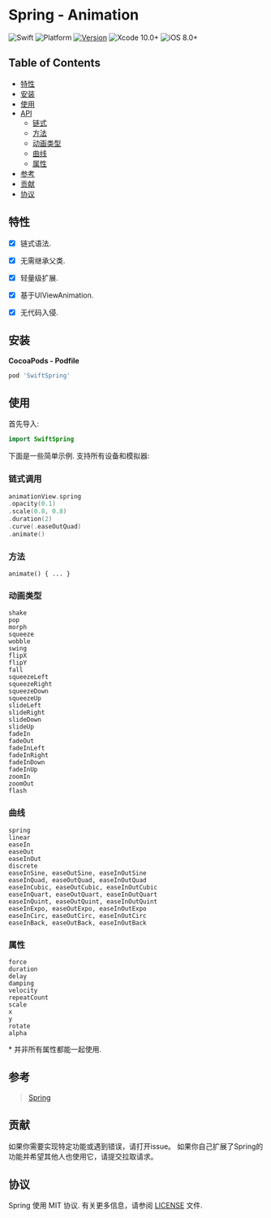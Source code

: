 
# Spring - Animation

![Swift](https://img.shields.io/badge/Swift-5.0-orange.svg)
![Platform](https://img.shields.io/badge/platforms-iOS-orange.svg)
[![Version](https://img.shields.io/cocoapods/v/SwiftSpring.svg)](http://cocoapods.org/pods/SwiftSpring)
![Xcode 10.0+](https://img.shields.io/badge/Xcode-10.0%2B-blue.svg)
![iOS 8.0+](https://img.shields.io/badge/iOS-8.0%2B-blue.svg)

## Table of Contents

- [特性](#特性)
- [安装](#安装)
- [使用](#使用)
- [API](#api)
  - [链式](#链式调用)
  - [方法](#方法)
  - [动画类型](#动画类型)
  - [曲线](#曲线)
  - [属性](#属性)
- [参考](#参考)
- [贡献](#贡献)
- [协议](#协议)

## 特性

- [x] 链式语法.
- [x] 无需继承父类.
- [x] 轻量级扩展.
- [x] 基于UIViewAnimation.
- [x] 无代码入侵.


## 安装

**CocoaPods - Podfile**

```ruby
pod 'SwiftSpring'
```

## 使用

首先导入:

```swift
import SwiftSpring
```

下面是一些简单示例. 支持所有设备和模拟器:

### 链式调用

```swift
animationView.spring
.opacity(0.1)
.scale(0.8, 0.8)
.duration(2)
.curve(.easeOutQuad)
.animate()
```

### 方法
```
animate() { ... }
```
### 动画类型
```
shake
pop
morph
squeeze
wobble
swing
flipX
flipY
fall
squeezeLeft
squeezeRight
squeezeDown
squeezeUp
slideLeft
slideRight
slideDown
slideUp
fadeIn
fadeOut
fadeInLeft
fadeInRight
fadeInDown
fadeInUp
zoomIn
zoomOut
flash
```

### 曲线
```
spring
linear
easeIn
easeOut
easeInOut
discrete
easeInSine, easeOutSine, easeInOutSine
easeInQuad, easeOutQuad, easeInOutQuad
easeInCubic, easeOutCubic, easeInOutCubic
easeInQuart, easeOutQuart, easeInOutQuart
easeInQuint, easeOutQuint, easeInOutQuint
easeInExpo, easeOutExpo, easeInOutExpo
easeInCirc, easeOutCirc, easeInOutCirc
easeInBack, easeOutBack, easeInOutBack
```

### 属性
```
force
duration
delay
damping
velocity
repeatCount
scale
x
y
rotate
alpha
```

\* 并非所有属性都能一起使用.

## 参考

> [Spring](https://github.com/MengTo/Spring)

## 贡献

如果你需要实现特定功能或遇到错误，请打开issue。 如果你自己扩展了Spring的功能并希望其他人也使用它，请提交拉取请求。


## 协议

Spring 使用 MIT 协议. 有关更多信息，请参阅 [LICENSE](LICENSE) 文件.
